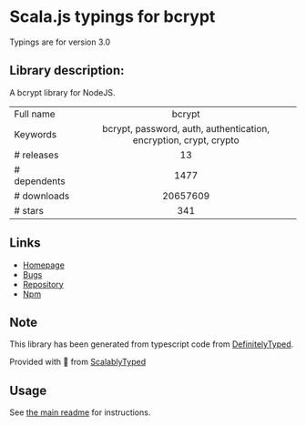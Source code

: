 
# Scala.js typings for bcrypt

Typings are for version 3.0

## Library description:
A bcrypt library for NodeJS.

|                    |                 |
| ------------------ | :-------------: |
| Full name          | bcrypt |
| Keywords           | bcrypt, password, auth, authentication, encryption, crypt, crypto |
| # releases         | 13 |
| # dependents       | 1477 |
| # downloads        | 20657609 |
| # stars            | 341 |

## Links
- [Homepage](https://github.com/kelektiv/node.bcrypt.js#readme)
- [Bugs](https://github.com/kelektiv/node.bcrypt.js/issues)
- [Repository](https://github.com/kelektiv/node.bcrypt.js)
- [Npm](https://www.npmjs.com/package/bcrypt)
    


## Note
This library has been generated from typescript code from [DefinitelyTyped](https://definitelytyped.org).

Provided with :purple_heart: from [ScalablyTyped](https://github.com/oyvindberg/ScalablyTyped)

## Usage
See [the main readme](../../readme.md) for instructions.


